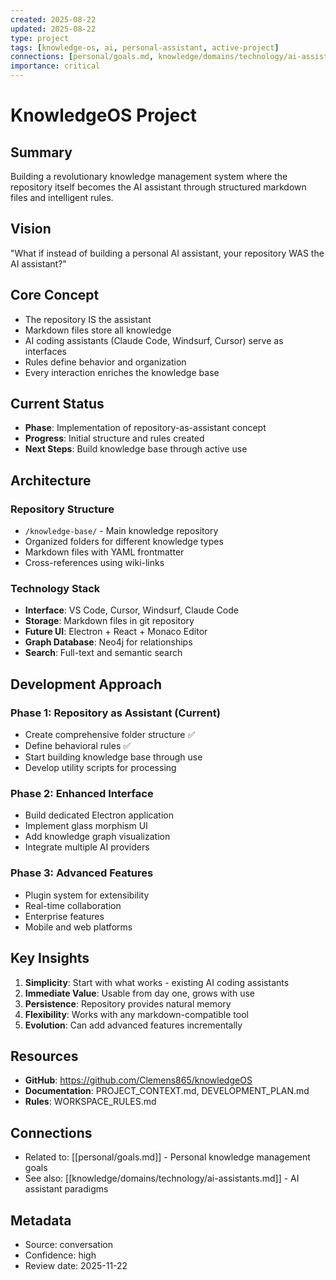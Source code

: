 ```yaml
---
created: 2025-08-22
updated: 2025-08-22
type: project
tags: [knowledge-os, ai, personal-assistant, active-project]
connections: [personal/goals.md, knowledge/domains/technology/ai-assistants.md]
importance: critical
---
```


# KnowledgeOS Project

## Summary
Building a revolutionary knowledge management system where the repository itself becomes the AI assistant through structured markdown files and intelligent rules.

## Vision
"What if instead of building a personal AI assistant, your repository WAS the AI assistant?"

## Core Concept
- The repository IS the assistant
- Markdown files store all knowledge
- AI coding assistants (Claude Code, Windsurf, Cursor) serve as interfaces
- Rules define behavior and organization
- Every interaction enriches the knowledge base

## Current Status
- **Phase**: Implementation of repository-as-assistant concept
- **Progress**: Initial structure and rules created
- **Next Steps**: Build knowledge base through active use

## Architecture
### Repository Structure
- `/knowledge-base/` - Main knowledge repository
- Organized folders for different knowledge types
- Markdown files with YAML frontmatter
- Cross-references using wiki-links

### Technology Stack
- **Interface**: VS Code, Cursor, Windsurf, Claude Code
- **Storage**: Markdown files in git repository
- **Future UI**: Electron + React + Monaco Editor
- **Graph Database**: Neo4j for relationships
- **Search**: Full-text and semantic search

## Development Approach
### Phase 1: Repository as Assistant (Current)
- Create comprehensive folder structure ✅
- Define behavioral rules ✅
- Start building knowledge base through use
- Develop utility scripts for processing

### Phase 2: Enhanced Interface
- Build dedicated Electron application
- Implement glass morphism UI
- Add knowledge graph visualization
- Integrate multiple AI providers

### Phase 3: Advanced Features
- Plugin system for extensibility
- Real-time collaboration
- Enterprise features
- Mobile and web platforms

## Key Insights
1. **Simplicity**: Start with what works - existing AI coding assistants
2. **Immediate Value**: Usable from day one, grows with use
3. **Persistence**: Repository provides natural memory
4. **Flexibility**: Works with any markdown-compatible tool
5. **Evolution**: Can add advanced features incrementally

## Resources
- **GitHub**: https://github.com/Clemens865/knowledgeOS
- **Documentation**: PROJECT_CONTEXT.md, DEVELOPMENT_PLAN.md
- **Rules**: WORKSPACE_RULES.md

## Connections
- Related to: [[personal/goals.md]] - Personal knowledge management goals
- See also: [[knowledge/domains/technology/ai-assistants.md]] - AI assistant paradigms

## Metadata
- Source: conversation
- Confidence: high
- Review date: 2025-11-22